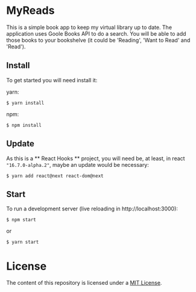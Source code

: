 # MyReads

This is a simple book app to keep my virtual library up to date. The application uses Goole Books API to do a search. You will be able to add those books to your bookshelve (it could be 'Reading', 'Want to Read' and 'Read').

## Install

To get started you will need install it:

yarn:

    $ yarn install


npm:

    $ npm install

## Update

As this is a ** React Hooks ** project, you will need be, at least, in react `"16.7.0-alpha.2"`, maybe an update would be necessary:

    $ yarn add react@next react-dom@next

## Start
To run a development server (live reloading in http://localhost:3000):

    $ npm start

or

    $ yarn start


# License

The content of this repository is licensed under a [MIT License](https://github.com/MarcioCantos/React-myReads/blob/master/LICENSE).
